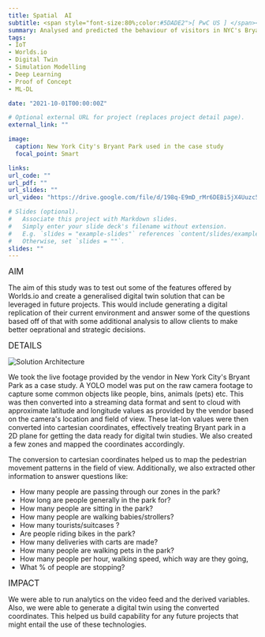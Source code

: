 ```yaml
---
title: Spatial  AI
subtitle: <span style="font-size:80%;color:#5DADE2">[ PwC US ] </span><span style="font-size:80%">Prasang Gupta, <a href="https://www.linkedin.com/in/antoinetteyoung/" target="_blank">Antoinette Young</a>, <a href="https://www.linkedin.com/in/sindy-yixin-ma/" target="_blank">Sindy Ma</a></span>
summary: Analysed and predicted the behaviour of visitors in NYC's Bryant Park, building a digital twin spatial model for 4D simulations
tags:
- IoT
- Worlds.io
- Digital Twin
- Simulation Modelling
- Deep Learning
- Proof of Concept
- ML-DL

date: "2021-10-01T00:00:00Z"

# Optional external URL for project (replaces project detail page).
external_link: ""

image:
  caption: New York City's Bryant Park used in the case study
  focal_point: Smart

links:
url_code: ""
url_pdf: ""
url_slides: ""
url_video: "https://drive.google.com/file/d/198q-E9mD_rMr6DEBi5jX4Uuzc5sC17Ep"

# Slides (optional).
#   Associate this project with Markdown slides.
#   Simply enter your slide deck's filename without extension.
#   E.g. `slides = "example-slides"` references `content/slides/example-slides.md`.
#   Otherwise, set `slides = ""`.
slides: ""
---
```


<span style="font-style:bold;font-size:120%"><a class="mt-1">AIM</a></span>

The aim of this study was to test out some of the features offered by Worlds.io and create a generalised digital twin solution that can be leveraged in future projects. This would include generating a digital replication of their current environment and answer some of the questions based off of that with some additional analysis to allow clients to make better oeprational and strategic decisions.

<span style="font-style:bold;font-size:120%"><a class="mt-1">DETAILS</a></span>

![Solution Architecture](animation.gif)

We took the live footage provided by the vendor in New York City's Bryant Park as a case study. A YOLO model was put on the raw camera footage to capture some common objects like people, bins, animals (pets) etc. This was then converted into a streaming data format and sent to cloud with approximate latitude and longitude values as provided by the vendor based on the camera's location and field of view. These lat-lon values were then converted into cartesian coordinates, effectively treating Bryant park in a 2D plane for getting the data ready for digital twin studies. We also created a few zones and mapped the coordinates accordingly.

The conversion to cartesian coordinates helped us to map the pedestrian movement patterns in the field of view. Additionally, we also extracted other information to answer questions like:

- How many people are passing through our zones in the park?
- How long are people generally in the park for?
- How many people are sitting in the park?
- How many people are walking babies/strollers?
- How many tourists/suitcases ?
- Are people riding bikes in the park?
- How many deliveries with carts are made?
- How many people are walking pets in the park?
- How many people per hour, walking speed, which way are they going, 
- What % of people are stopping?

<span style="font-style:bold;font-size:120%"><a class="mt-1">IMPACT</a></span>

We were able to run analytics on the video feed and the derived variables. Also, we were able to generate a digital twin using the converted coordinates. This helped us build capability for any future projects that might entail the use of these technologies.